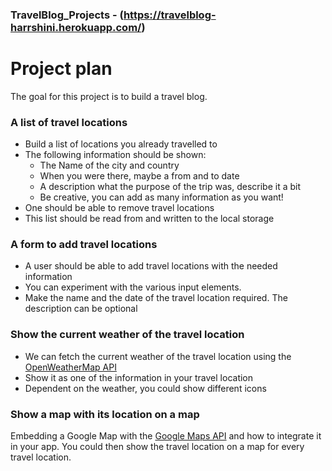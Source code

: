 ### TravelBlog_Projects - (https://travelblog-harrshini.herokuapp.com/)

# Project plan
The goal for this project is to build a travel blog. 

### A list of travel locations
* Build a list of locations you already travelled to
* The following information should be shown:
	* The Name of the city and country
	* When you were there, maybe a from and to date
	* A description what the purpose of the trip was, describe it a bit
	* Be creative, you can add as many information as you want!
* One should be able to remove travel locations
* This list should be read from and written to the local storage

### A form to add travel locations
* A user should be able to add travel locations with the needed information
* You can experiment with the various input elements.
* Make the name and the date of the travel location required. The description can be optional

### Show the current weather of the travel location
* We can fetch the current weather of the travel location using the [OpenWeatherMap API](https://openweathermap.org/api)
* Show it as one of the information in your travel location
* Dependent on the weather, you could show different icons

### Show a map with its location on a map
Embedding a Google Map with the [Google Maps API](https://developers.google.com/maps/documentation/javascript/overview) and how to integrate it in your app. You could then show the travel location on a map for every travel location.
